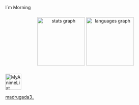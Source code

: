 <p align="left">I´m Morning</p>

###

<div align="center">
  <img src="https://github-readme-stats.vercel.app/api?username=3morning&hide_title=false&hide_rank=false&show_icons=true&include_all_commits=true&count_private=true&disable_animations=false&theme=dracula&locale=en&hide_border=false&order=1" height="150" alt="stats graph"  />
  <img src="https://github-readme-stats.vercel.app/api/top-langs?username=3morning&locale=en&hide_title=false&layout=compact&card_width=320&langs_count=5&theme=dracula&hide_border=false&order=2" height="150" alt="languages graph"  />
</div>

###
<a href="https://myanimelist.net/profile/madrugada3_">
  <img src="https://upload.wikimedia.org/wikipedia/commons/7/7a/MyAnimeList_Logo.png" width="50px" alt="MyAnimeList"> 
  <p>madrugada3_</p> 
</a>




###
